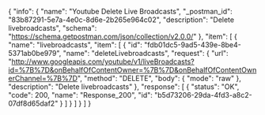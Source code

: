 {
  "info": {
    "name": "Youtube Delete Live Broadcasts",
    "_postman_id": "83b87291-5e7a-4e0c-8d6e-2b265e964c02",
    "description": "Delete livebroadcasts",
    "schema": "https://schema.getpostman.com/json/collection/v2.0.0/"
  },
  "item": [
    {
      "name": "livebroadcasts",
      "item": [
        {
          "id": "fdb01dc5-9ad5-439e-8be4-5371ab0be979",
          "name": "deleteLivebroadcasts",
          "request": {
            "url": "http://www.googleapis.com/youtube/v1/liveBroadcasts?id=%7B%7D&onBehalfOfContentOwner=%7B%7D&onBehalfOfContentOwnerChannel=%7B%7D",
            "method": "DELETE",
            "body": {
              "mode": "raw"
            },
            "description": "Delete livebroadcasts"
          },
          "response": [
            {
              "status": "OK",
              "code": 200,
              "name": "Response_200",
              "id": "b5d73206-29da-4fd3-a8c2-07df8d65daf2"
            }
          ]
        }
      ]
    }
  ]
}
